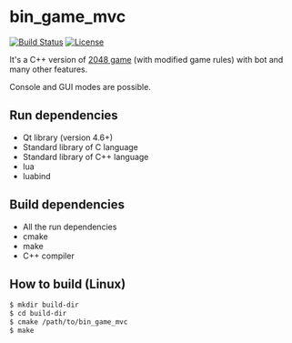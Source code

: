 bin_game_mvc
============

[![Build Status][build-status]][travis]
[![License][license]](LICENSE)

It's a C++ version of [2048 game][2048] (with modified
game rules) with bot and many other features.

Console and GUI modes are possible.

Run dependencies
----------------

 - Qt library (version 4.6+)
 - Standard library of C language
 - Standard library of C++ language
 - lua
 - luabind

Build dependencies
------------------

 - All the run dependencies
 - cmake
 - make
 - C++ compiler

How to build (Linux)
--------------------

```bash
$ mkdir build-dir
$ cd build-dir
$ cmake /path/to/bin_game_mvc
$ make
```

[2048]: https://gabrielecirulli.github.io/2048/
[license]: https://img.shields.io/badge/License-MIT-brightgreen.png
[travis]: https://travis-ci.org/zer0main/bin_game_mvc
[build-status]: https://travis-ci.org/zer0main/bin_game_mvc.png?branch=master

